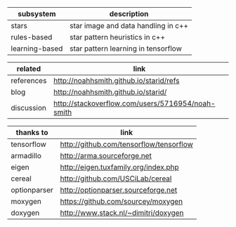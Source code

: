subsystem | description
-------- | -----------
stars | star image and data handling in c++
rules-based | star pattern heuristics in c++
learning-based |star pattern learning in tensorflow

related | link
----- | ---
references | http://noahhsmith.github.io/starid/refs
blog | http://noahhsmith.github.io/starid/
discussion | http://stackoverflow.com/users/5716954/noah-smith

thanks to | link
----- | ---
tensorflow | http://github.com/tensorflow/tensorflow
armadillo | http://arma.sourceforge.net
eigen | http://eigen.tuxfamily.org/index.php
cereal| http://github.com/USCiLab/cereal
optionparser | http://optionparser.sourceforge.net
moxygen | https://github.com/sourcey/moxygen
doxygen | http://www.stack.nl/~dimitri/doxygen
